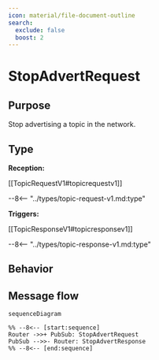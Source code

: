 ```yaml
---
icon: material/file-document-outline
search:
  exclude: false
  boost: 2
---
```


<div class="message" markdown>

# StopAdvertRequest

## Purpose

<!-- --8<-- [start:purpose] -->
Stop advertising a topic in the network.
<!-- --8<-- [end:purpose] -->

## Type

 <!-- --8<-- [start:type] -->
**Reception:**

[[TopicRequestV1#topicrequestv1]]

--8<-- "../types/topic-request-v1.md:type"

**Triggers:**

[[TopicResponseV1#topicresponsev1]]

--8<-- "../types/topic-response-v1.md:type"
<!-- --8<-- [end:type] -->

## Behavior

<!-- --8<-- [start:behavior] -->
<!-- --8<-- [end:behavior] -->

## Message flow

<!-- --8<-- [start:messages] -->
```mermaid
sequenceDiagram

%% --8<-- [start:sequence]
Router ->>+ PubSub: StopAdvertRequest
PubSub -->>- Router: StopAdvertResponse
%% --8<-- [end:sequence]
```
<!-- --8<-- [end:messages] -->

</div>
